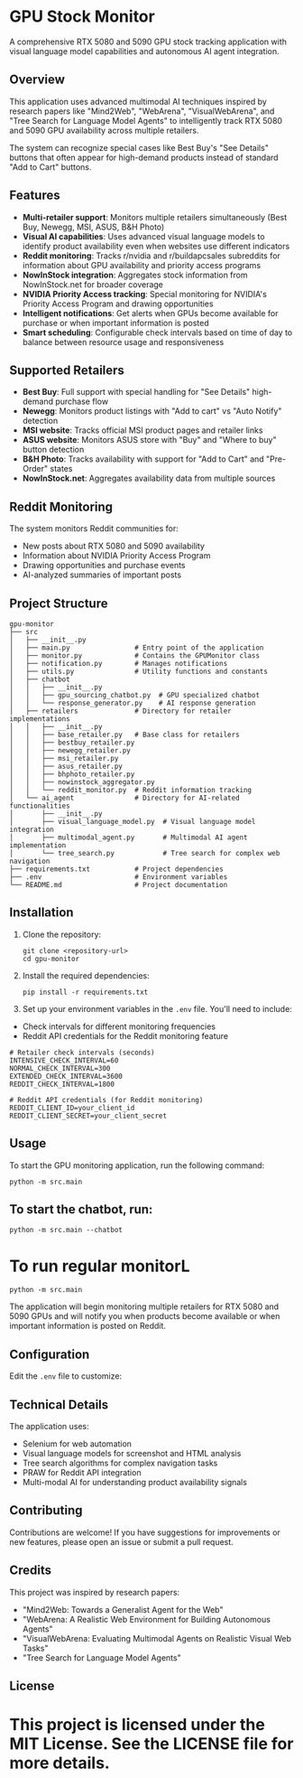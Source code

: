 # GPU Stock Monitor

A comprehensive RTX 5080 and 5090 GPU stock tracking application with visual language model capabilities and autonomous AI agent integration.

## Overview

This application uses advanced multimodal AI techniques inspired by research papers like "Mind2Web", "WebArena", "VisualWebArena", and "Tree Search for Language Model Agents" to intelligently track RTX 5080 and 5090 GPU availability across multiple retailers.

The system can recognize special cases like Best Buy's "See Details" buttons that often appear for high-demand products instead of standard "Add to Cart" buttons.

## Features

- **Multi-retailer support**: Monitors multiple retailers simultaneously (Best Buy, Newegg, MSI, ASUS, B&H Photo)
- **Visual AI capabilities**: Uses advanced visual language models to identify product availability even when websites use different indicators
- **Reddit monitoring**: Tracks r/nvidia and r/buildapcsales subreddits for information about GPU availability and priority access programs
- **NowInStock integration**: Aggregates stock information from NowInStock.net for broader coverage
- **NVIDIA Priority Access tracking**: Special monitoring for NVIDIA's Priority Access Program and drawing opportunities
- **Intelligent notifications**: Get alerts when GPUs become available for purchase or when important information is posted
- **Smart scheduling**: Configurable check intervals based on time of day to balance between resource usage and responsiveness

## Supported Retailers

- **Best Buy**: Full support with special handling for "See Details" high-demand purchase flow
- **Newegg**: Monitors product listings with "Add to cart" vs "Auto Notify" detection
- **MSI website**: Tracks official MSI product pages and retailer links
- **ASUS website**: Monitors ASUS store with "Buy" and "Where to buy" button detection
- **B&H Photo**: Tracks availability with support for "Add to Cart" and "Pre-Order" states
- **NowInStock.net**: Aggregates availability data from multiple sources

## Reddit Monitoring

The system monitors Reddit communities for:
- New posts about RTX 5080 and 5090 availability
- Information about NVIDIA Priority Access Program
- Drawing opportunities and purchase events
- AI-analyzed summaries of important posts

## Project Structure

```
gpu-monitor
├── src
│   ├── __init__.py
│   ├── main.py                # Entry point of the application
│   ├── monitor.py             # Contains the GPUMonitor class
│   ├── notification.py        # Manages notifications
│   ├── utils.py               # Utility functions and constants
│   ├── chatbot
│   │   ├── __init__.py
│   │   ├── gpu_sourcing_chatbot.py  # GPU specialized chatbot
│   │   └── response_generator.py    # AI response generation
│   ├── retailers              # Directory for retailer implementations
│   │   ├── __init__.py
│   │   ├── base_retailer.py   # Base class for retailers
│   │   ├── bestbuy_retailer.py
│   │   ├── newegg_retailer.py
│   │   ├── msi_retailer.py
│   │   ├── asus_retailer.py
│   │   ├── bhphoto_retailer.py
│   │   ├── nowinstock_aggregator.py
│   │   └── reddit_monitor.py  # Reddit information tracking
│   └── ai_agent               # Directory for AI-related functionalities
│       ├── __init__.py
│       ├── visual_language_model.py  # Visual language model integration
│       ├── multimodal_agent.py       # Multimodal AI agent implementation
│       └── tree_search.py            # Tree search for complex web navigation
├── requirements.txt           # Project dependencies
├── .env                       # Environment variables
└── README.md                  # Project documentation
```

## Installation

1. Clone the repository:
   ```
   git clone <repository-url>
   cd gpu-monitor
   ```

2. Install the required dependencies:
   ```
   pip install -r requirements.txt
   ```

3. Set up your environment variables in the `.env` file. You'll need to include:
- Check intervals for different monitoring frequencies
- Reddit API credentials for the Reddit monitoring feature

```
# Retailer check intervals (seconds)
INTENSIVE_CHECK_INTERVAL=60
NORMAL_CHECK_INTERVAL=300
EXTENDED_CHECK_INTERVAL=3600
REDDIT_CHECK_INTERVAL=1800

# Reddit API credentials (for Reddit monitoring)
REDDIT_CLIENT_ID=your_client_id
REDDIT_CLIENT_SECRET=your_client_secret
```

## Usage

To start the GPU monitoring application, run the following command:

```
python -m src.main
```
## To start the chatbot, run:

```
python -m src.main --chatbot
```

# To run regular monitorL

```
python -m src.main
```


The application will begin monitoring multiple retailers for RTX 5080 and 5090 GPUs and will notify you when products become available or when important information is posted on Reddit.

## Configuration

Edit the `.env` file to customize:

## Technical Details

The application uses:
- Selenium for web automation
- Visual language models for screenshot and HTML analysis
- Tree search algorithms for complex navigation tasks
- PRAW for Reddit API integration
- Multi-modal AI for understanding product availability signals

## Contributing

Contributions are welcome! If you have suggestions for improvements or new features, please open an issue or submit a pull request.

## Credits

This project was inspired by research papers:
- "Mind2Web: Towards a Generalist Agent for the Web"
- "WebArena: A Realistic Web Environment for Building Autonomous Agents"
- "VisualWebArena: Evaluating Multimodal Agents on Realistic Visual Web Tasks"
- "Tree Search for Language Model Agents"

## License

This project is licensed under the MIT License. See the LICENSE file for more details.
=======


